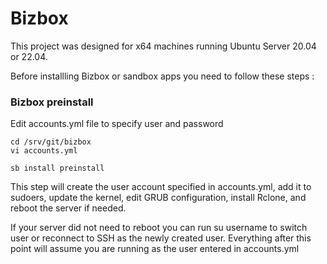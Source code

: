 # Bizbox

This project was designed for x64 machines running Ubuntu Server 20.04 or 22.04. 

Before installling Bizbox or sandbox apps you need to follow these steps :


### Bizbox preinstall


Edit accounts.yml file to specify user and password

```
cd /srv/git/bizbox
vi accounts.yml
```

```
sb install preinstall
```

This step will create the user account specified in accounts.yml, add it to sudoers, update the kernel, edit GRUB configuration, install Rclone, and reboot the server if needed.

If your server did not need to reboot you can run su username to switch user or reconnect to SSH as the newly created user. Everything after this point will assume you are running as the user entered in accounts.yml
